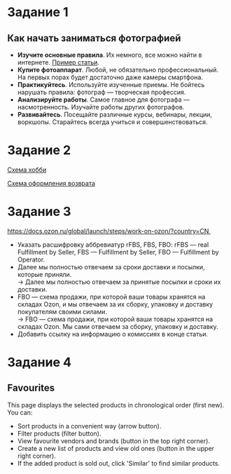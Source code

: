 # Задание 1
## Как начать заниматься фотографией
* **Изучите основные правила**. Их немного, все можно найти в интернете. [Пример статьи](https://lifehacker.ru/perfect-photo/).
* **Купите фотоаппарат**. Любой, не обязательно профессиональный. На первых порах будет достаточно даже камеры смартфона.
* **Практикуйтесь**. Используйте изученные приемы. Не бойтесь нарушать правила: фотограф — творческая профессия.
* **Анализируйте работы**. Самое главное для фотографа — насмотренность. Изучайте работы других фотографов.
* **Развивайтесь**. Посещайте различные курсы, вебинары, лекции, воркшопы. Старайтесь всегда учиться и совершенствоваться.

# Задание 2
[Схема хобби](https://drive.google.com/file/d/1EeVeNKt9oqV-6qq_SHG3JDu1ZheaJ8h8/view?usp=sharing )

[Схема оформления возврата](https://drive.google.com/file/d/1wt7qtZ9N_qbw4h1RJSuunFwR-ZA24NHb/view?usp=sharing)

# Задание 3
https://docs.ozon.ru/global/launch/steps/work-on-ozon/?country=CN 
* Указать расшифровку аббревиатур rFBS, FBS, FBO: rFBS — real Fulfillment by Seller, FBS — Fulfillment by Seller, FBO — Fulfillment by Operator.
* Далее мы полностью отвечаем за сроки доставки и посылки, которые приняли.
</br>-> Далее мы полностью отвечаем за принятые посылки и сроки их доставки.
* FBO — схема продажи, при которой ваши товары хранятся на складах Ozon, и мы отвечаем за их сборку, упаковку и доставку покупателям своими силами.
</br>-> FBO — схема продажи, при которой ваши товары хранятся на складах Ozon. Мы сами отвечаем за сборку, упаковку и доставку.
*  Добавить ссылку на информацию о комиссиях в конце статьи.

# Задание 4
## Favourites
This page displays the selected products in chronological order (first new). You can:
* Sort products in a convenient way (arrow button).
* Filter products (filter button).
* View favourite vendors and brands (button in the top right corner).
* Create a new list of products and view old ones (button in the upper right corner).
* If the added product is sold out, click 'Similar' to find similar products.
